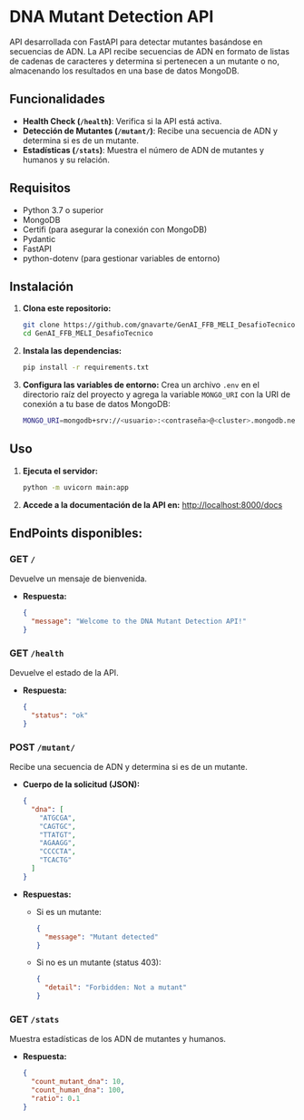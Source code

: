 # DNA Mutant Detection API

API desarrollada con FastAPI para detectar mutantes basándose en secuencias de ADN. La API recibe secuencias de ADN en formato de listas de cadenas de caracteres y determina si pertenecen a un mutante o no, almacenando los resultados en una base de datos MongoDB.

## Funcionalidades

- **Health Check (`/health`)**: Verifica si la API está activa.
- **Detección de Mutantes (`/mutant/`)**: Recibe una secuencia de ADN y determina si es de un mutante.
- **Estadísticas (`/stats`)**: Muestra el número de ADN de mutantes y humanos y su relación.

## Requisitos

- Python 3.7 o superior
- MongoDB
- Certifi (para asegurar la conexión con MongoDB)
- Pydantic
- FastAPI
- python-dotenv (para gestionar variables de entorno)

## Instalación

1. **Clona este repositorio:**
    ```bash
    git clone https://github.com/gnavarte/GenAI_FFB_MELI_DesafioTecnico.git
    cd GenAI_FFB_MELI_DesafioTecnico
    ```

2. **Instala las dependencias:**
    ```bash
    pip install -r requirements.txt
    ```

3. **Configura las variables de entorno:**
    Crea un archivo `.env` en el directorio raíz del proyecto y agrega la variable `MONGO_URI` con la URI de conexión a tu base de datos MongoDB:
    ```bash
    MONGO_URI=mongodb+srv://<usuario>:<contraseña>@<cluster>.mongodb.net/<nombre_base_de_datos>?retryWrites=true&w=majority
    ```

## Uso

1. **Ejecuta el servidor:**
    ```bash
    python -m uvicorn main:app
    ```

2. **Accede a la documentación de la API en:**
    [http://localhost:8000/docs](http://localhost:8000/docs)

## EndPoints disponibles:

### **GET `/`**
Devuelve un mensaje de bienvenida.

- **Respuesta:**
    ```json
    {
      "message": "Welcome to the DNA Mutant Detection API!"
    }
    ```

### **GET `/health`**
Devuelve el estado de la API.

- **Respuesta:**
    ```json
    {
      "status": "ok"
    }
    ```

### **POST `/mutant/`**
Recibe una secuencia de ADN y determina si es de un mutante.

- **Cuerpo de la solicitud (JSON):**
    ```json
    {
      "dna": [
        "ATGCGA",
        "CAGTGC",
        "TTATGT",
        "AGAAGG",
        "CCCCTA",
        "TCACTG"
      ]
    }
    ```

- **Respuestas:**
    - Si es un mutante:
        ```json
        {
          "message": "Mutant detected"
        }
        ```
    - Si no es un mutante (status 403):
        ```json
        {
          "detail": "Forbidden: Not a mutant"
        }
        ```

### **GET `/stats`**
Muestra estadísticas de los ADN de mutantes y humanos.

- **Respuesta:**
    ```json
    {
      "count_mutant_dna": 10,
      "count_human_dna": 100,
      "ratio": 0.1
    }
    ```
